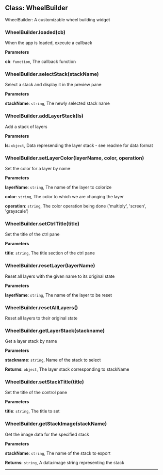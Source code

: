 ## Class: WheelBuilder
WheelBuilder: A customizable wheel building widget



### WheelBuilder.loaded(cb) 

When the app is loaded, execute a callback

**Parameters**

**cb**: `function`, The callback function


### WheelBuilder.selectStack(stackName) 

Select a stack and display it in the preview pane

**Parameters**

**stackName**: `string`, The newly selected stack name


### WheelBuilder.addLayerStack(ls) 

Add a stack of layers

**Parameters**

**ls**: `object`, Data represending the layer stack - see readme for data format


### WheelBuilder.setLayerColor(layerName, color, operation) 

Set the color for a layer by name

**Parameters**

**layerName**: `string`, The name of the layer to colorize

**color**: `string`, The color to which we are changing the layer

**operation**: `string`, The color operation being done ('multiply', 'screen', 'grayscale')


### WheelBuilder.setCtrlTitle(title) 

Set the title of the ctrl pane

**Parameters**

**title**: `string`, The title section of the ctrl pane


### WheelBuilder.resetLayer(layerName) 

Reset all layers with the given name to its original state

**Parameters**

**layerName**: `string`, The name of the layer to be reset


### WheelBuilder.resetAllLayers() 

Reset all layers to their original state


### WheelBuilder.getLayerStack(stackname) 

Get a layer stack by name

**Parameters**

**stackname**: `string`, Name of the stack to select

**Returns**: `object`, The layer stack corresponding to stackName

### WheelBuilder.setStackTitle(title) 

Set the title of the control pane

**Parameters**

**title**: `string`, The title to set


### WheelBuilder.getStackImage(stackName) 

Get the image data for the specified stack

**Parameters**

**stackName**: `string`, The name of the stack to export

**Returns**: `string`, A data:image string representing the stack



* * *










